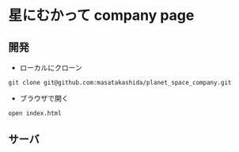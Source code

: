 # 星にむかって company page

## 開発

- ローカルにクローン
```
git clone git@github.com:masatakashida/planet_space_company.git
```

- ブラウザで開く

```
open index.html
```

##  サーバ
